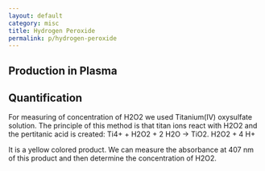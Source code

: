 ```yaml
---
layout: default
category: misc
title: Hydrogen Peroxide
permalink: p/hydrogen-peroxide
---
```


Production in Plasma
--------------------

Quantification
--------------

For measuring of concentration of H2O2 we used Titanium(IV) oxysulfate solution. The principle of this method is that titan ions react with H2O2 and the pertitanic acid is created: Ti4+ + H2O2 + 2 H2O → TiO2. H2O2 + 4 H+

It is a yellow colored product. We can measure the absorbance at 407 nm of this product and then determine the concentration of H2O2.
